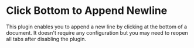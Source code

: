 # Click Bottom to Append Newline

This plugin enables you to append a new line by clicking at the bottom of a document. It doesn't require any configuration but you may need to reopen all tabs after disabling the plugin.
